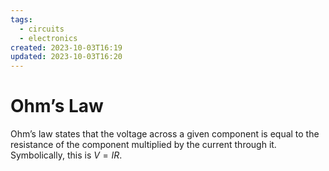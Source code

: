 ```yaml
---
tags:
  - circuits
  - electronics
created: 2023-10-03T16:19
updated: 2023-10-03T16:20
---
```


# Ohm’s Law

Ohm’s law states that the voltage across a given component is equal to the resistance of the component multiplied by the current through it. Symbolically, this is $V = IR$.